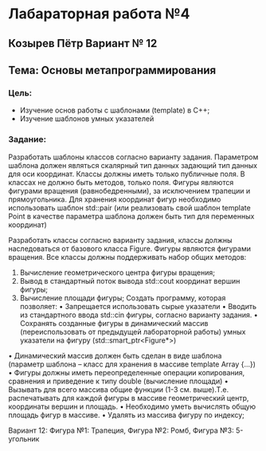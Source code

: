 # **Лабараторная работа №4**
## **Козырев Пётр Вариант № 12**

## Тема: Основы метапрограммирования

### Цель:
- Изучение основ работы с шаблонами (template) в С++;
- Изучение шаблонов умных указателей

### Задание:

Разработать шаблоны классов согласно варианту задания. Параметром шаблона должен
являться скалярный тип данных задающий тип данных для оси координат. Классы должны иметь
только публичные поля. В классах не должно быть методов, только поля. Фигуры являются
фигурами вращения (равнобедренными), за исключением трапеции и прямоугольника. Для
хранения координат фигур необходимо использовать шаблон std::pair (или реализовать свой
шаблон template <class T> Point в качестве параметра шаблона должен быть тип для переменных
координат)

Разработать классы согласно варианту задания, классы должны наследоваться от базового
класса Figure. Фигуры являются фигурами вращения. Все классы должны поддерживать набор
общих методов:
1. Вычисление геометрического центра фигуры вращения;
2. Вывод в стандартный поток вывода std::cout координат вершин фигуры;
3. Вычисление площади фигуры;
Создать программу, которая позволяет:
• Запрещается использовать сырые указатели
• Вводить из стандартного ввода std::cin фигуры, согласно варианту задания.
• Сохранять созданные фигуры в динамический массив (переиспользовать от
предыдущей лабораторной работы) умных указатели на фигуру
(std::smart_ptr<Figure*>)

• Динамический массив должен быть сделан в виде шаблона (параметр шаблона – класс
для хранения в массиве template <class T> Array {...})
• Фигуры должны иметь переопределенные операции копирования, сравнения и
приведение к типу double (вычисление площади)
• Вызывать для всего массива общие функции (1-3 см. выше).Т.е. распечатывать для
каждой фигуры в массиве геометрический центр, координаты вершин и площадь.
• Необходимо уметь вычислять общую площадь фигур в массиве.
• Удалять из массива фигуру по индексу;

Вариант 12:
Фигура №1: Трапеция,
Фигура №2: Ромб,
Фигура №3: 5-угольник